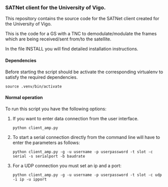 

### SATNet client for the University of Vigo.


This repository contains the source code for  the SATNet client created 
for the University of Vigo.

This is the code for a GS with a TNC to demodulate/modulate the frames 
which are being received/sent from/to the satellite.

In the file INSTALL you will find detailed installation instructions.

#### Dependencies

Before starting the script should be activate the corresponding virtualenv to satisfy the required dependencies.

    source .venv/bin/activate

#### Normal operation

To run this script you have the following options:

1. If you want to enter data connection from the user interface.

    `python client_amp.py`

2. To start a serial connection directly from the command line will have to enter 
the parameters as follows:

    `python client_amp.py -g -u username -p userpassword -t slot -c serial -s serialport -b baudrate`
    
3. For a UDP connection you must set an ip and a port: 

    `python client_amp.py -g -u username -p userpassword -t slot -c udp -i ip -u ipport`
